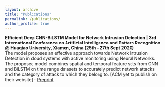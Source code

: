 ```yaml
---
layout: archive
title: "Publications"
permalink: /publications/
author_profile: true
---
```


**Efficient Deep CNN-BiLSTM Model for Network Intrusion Detection | 3rd International Conference on Artificial Intelligence and Pattern Recognition @ Huaqiao University, Xiamen, China (25th - 27th Sept 2020)**\
The model proposes an effective approach towards Network Intrusion Detection in cloud systems with active monitoring using Neural Networks. The proposed model combines spatial and temporal feature sets from CNN and BiLSTM on time range datasets to accurately predict network attacks and the category of attack to which they belong to. [ACM yet to publish on their website] - [Preprint](https://jaysinha.me/files/aipr_20_ids_paper_pre_print.pdf)
